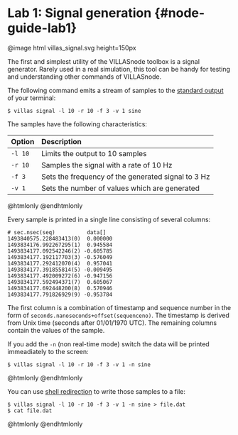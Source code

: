 # Lab 1: Signal generation  {#node-guide-lab1}

@image html villas_signal.svg height=150px

The first and simplest utility of the VILLASnode toolbox is a signal generator.
Rarely used in a real simulation, this tool can be handy for testing and understanding other commands of VILLASnode.

The following command emits a stream of samples to the [standard output](https://en.wikipedia.org/wiki/Standard_streams#Standard_output_.28stdout.29) of your terminal:

```
$ villas signal -l 10 -r 10 -f 3 -v 1 sine
```

The samples have the following characteristics:

| Option	| Description |
| :---	| :--- |
| `-l 10` | Limits the output to 10 samples |
| `-r 10` | Samples the signal with a rate of 10 Hz |
| `-f 3` 	| Sets the frequency of the generated signal to 3 Hz |
| `-v 1` 	| Sets the number of values which are generated |

@htmlonly
<asciinema-player rows="25" cols="500" poster="npt:0:1" src="recordings/terminal/villas_signal.json">
@endhtmlonly

Every sample is printed in a single line consisting of several columns:

```
# sec.nsec(seq)          data[]
1493840575.228483413(0)  0.000000
1493834176.992267295(1)  0.945584
1493834177.092542246(2) -0.605785
1493834177.192117703(3) -0.576049
1493834177.292412070(4)  0.957041
1493834177.391855814(5) -0.009495
1493834177.492009272(6) -0.947156
1493834177.592494371(7)  0.605067
1493834177.692448200(8)  0.570946
1493834177.791826929(9) -0.953784
```

The first column is a combination of timestamp and sequence number in the form of `seconds.nanoseconds+offset(sequenceno)`.
The timestamp is derived from Unix time (seconds after 01/01/1970 UTC).
The remaining columns contain the values of the sample.

If you add the `-n` (non real-time mode) switch the data will be printed immeadiately to the screen:

```
$ villas signal -l 10 -r 10 -f 3 -v 1 -n sine
```

@htmlonly
<asciinema-player rows="25" cols="500" poster="npt:0:1"  src="recordings/terminal/villas_signal_nrt.json">
@endhtmlonly

You can use [shell redirection](https://www.gnu.org/software/bash/manual/html_node/Redirections.html) to write those samples to a file:

```
$ villas signal -l 10 -r 10 -f 3 -v 1 -n sine > file.dat
$ cat file.dat
```

@htmlonly
<asciinema-player rows="25" cols="500" poster="npt:0:1"  src="recordings/terminal/villas_signal_file.json">
@endhtmlonly

